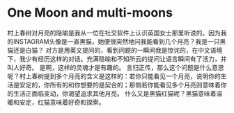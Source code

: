 # One Moon and multi-moons
村上春树对月亮的隐喻是我从一位在社交软件上认识英国女士那里听说的。因为我的INSTAGRAM头像是一直黑猫，她便很突然地问我能看到几个月亮？我是一只黑猫还是白猫？
对方是用英文提问的，看到问题的一瞬间我是惊诧的，在中文语境下，我少有经历这样的对话。充满隐喻和不知所云的提问让语言瞬间有了活力，并叫人好奇。
是啊，这样的灵魂才是有趣的。
言归正传，那么这个问题是什么意思呢？村上春树提到多个月亮的含义是这样的：若你只能看见一个月亮，说明你的生活是安定的，你所有的和你想要的是契合的；那倘若你能看见多个月亮则意味着你的生活正面临变动，你渴望追求其他月亮。
什么又是黑猫红猫呢？黑猫意味着温暖和安定，红猫意味着好奇和探索。
